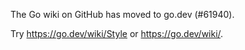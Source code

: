 The Go wiki on GitHub has moved to go.dev (#61940).

Try <https://go.dev/wiki/Style> or <https://go.dev/wiki/>.

